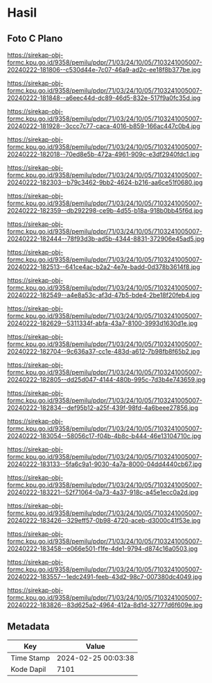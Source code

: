 # Hasil

## Foto C Plano

https://sirekap-obj-formc.kpu.go.id/9358/pemilu/pdpr/71/03/24/10/05/7103241005007-20240222-181806--c530d44e-7c07-46a9-ad2c-ee18f8b377be.jpg

https://sirekap-obj-formc.kpu.go.id/9358/pemilu/pdpr/71/03/24/10/05/7103241005007-20240222-181848--a6eec44d-dc89-46d5-832e-517f9a0fc35d.jpg

https://sirekap-obj-formc.kpu.go.id/9358/pemilu/pdpr/71/03/24/10/05/7103241005007-20240222-181928--3ccc7c77-caca-4016-b859-166ac447c0b4.jpg

https://sirekap-obj-formc.kpu.go.id/9358/pemilu/pdpr/71/03/24/10/05/7103241005007-20240222-182018--70ed8e5b-472a-4961-909c-e3df2940fdc1.jpg

https://sirekap-obj-formc.kpu.go.id/9358/pemilu/pdpr/71/03/24/10/05/7103241005007-20240222-182303--b79c3462-9bb2-4624-b216-aa6ce51f0680.jpg

https://sirekap-obj-formc.kpu.go.id/9358/pemilu/pdpr/71/03/24/10/05/7103241005007-20240222-182359--db292298-ce9b-4d55-b18a-918b0bb45f6d.jpg

https://sirekap-obj-formc.kpu.go.id/9358/pemilu/pdpr/71/03/24/10/05/7103241005007-20240222-182444--78f93d3b-ad5b-4344-8831-372906e45ad5.jpg

https://sirekap-obj-formc.kpu.go.id/9358/pemilu/pdpr/71/03/24/10/05/7103241005007-20240222-182513--641ce4ac-b2a2-4e7e-badd-0d378b3614f8.jpg

https://sirekap-obj-formc.kpu.go.id/9358/pemilu/pdpr/71/03/24/10/05/7103241005007-20240222-182549--a4e8a53c-af3d-47b5-bde4-2be18f20feb4.jpg

https://sirekap-obj-formc.kpu.go.id/9358/pemilu/pdpr/71/03/24/10/05/7103241005007-20240222-182629--5311334f-abfa-43a7-8100-3993d1630d1e.jpg

https://sirekap-obj-formc.kpu.go.id/9358/pemilu/pdpr/71/03/24/10/05/7103241005007-20240222-182704--9c636a37-cc1e-483d-a612-7b98fb8f65b2.jpg

https://sirekap-obj-formc.kpu.go.id/9358/pemilu/pdpr/71/03/24/10/05/7103241005007-20240222-182805--dd25d047-4144-480b-995c-7d3b4e743659.jpg

https://sirekap-obj-formc.kpu.go.id/9358/pemilu/pdpr/71/03/24/10/05/7103241005007-20240222-182834--def95b12-a25f-439f-98fd-4a6beee27856.jpg

https://sirekap-obj-formc.kpu.go.id/9358/pemilu/pdpr/71/03/24/10/05/7103241005007-20240222-183054--58056c17-f04b-4b8c-b444-46e13104710c.jpg

https://sirekap-obj-formc.kpu.go.id/9358/pemilu/pdpr/71/03/24/10/05/7103241005007-20240222-183133--5fa6c9a1-9030-4a7a-8000-04dd4440cb67.jpg

https://sirekap-obj-formc.kpu.go.id/9358/pemilu/pdpr/71/03/24/10/05/7103241005007-20240222-183221--52f71064-0a73-4a37-918c-a45e1ecc0a2d.jpg

https://sirekap-obj-formc.kpu.go.id/9358/pemilu/pdpr/71/03/24/10/05/7103241005007-20240222-183426--329eff57-0b98-4720-aceb-d3000c41f53e.jpg

https://sirekap-obj-formc.kpu.go.id/9358/pemilu/pdpr/71/03/24/10/05/7103241005007-20240222-183458--e066e501-f1fe-4de1-9794-d874c16a0503.jpg

https://sirekap-obj-formc.kpu.go.id/9358/pemilu/pdpr/71/03/24/10/05/7103241005007-20240222-183557--1edc2491-feeb-43d2-98c7-007380dc4049.jpg

https://sirekap-obj-formc.kpu.go.id/9358/pemilu/pdpr/71/03/24/10/05/7103241005007-20240222-183826--83d625a2-4964-412a-8d1d-32777d6f609e.jpg


## Metadata

| Key        | Value               |
| ---------- | ------------------- |
| Time Stamp | 2024-02-25 00:03:38 |
| Kode Dapil | 7101                |



